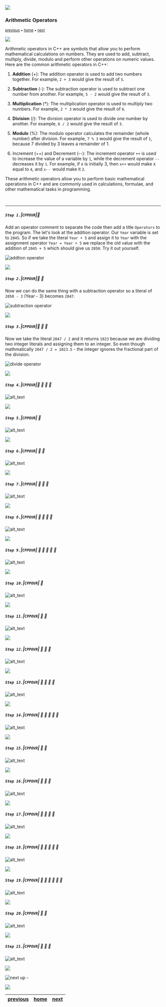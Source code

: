 ![](../images/line3.png)

### Arithmetic Operators

<sub>[previous](../strings/README.md#user-content-primitive-data-types---chars--strings) • [home](../README.md#user-content-ue5-cpp-overview) • [next](../)</sub>

![](../images/line3.png)

Arithmetic operators in C++ are symbols that allow you to perform mathematical calculations on numbers. They are used to add, subtract, multiply, divide, modulo and perform other operations on numeric values. Here are the common arithmetic operators in C++:

1. **Addition** (+): The addition operator is used to add two numbers together. For example, `2 + 3` would give the result of `5`.

2. **Subtraction** (-): The subtraction operator is used to subtract one number from another. For example, `5 - 2` would give the result of `3`.

3. **Multiplication** (*): The multiplication operator is used to multiply two numbers. For example, `2 * 3` would give the result of `6`.

4. **Division** (/): The division operator is used to divide one number by another. For example, `6 / 2` would give the result of `3`. 

5. **Modulo** (%): The modulo operator calculates the remainder (whole number) after division. For example, `7 % 3` would give the result of `1`, because 7 divided by 3 leaves a remainder of 1.

6. Increment (++) and Decrement (--): The increment operator `++` is used to increase the value of a variable by `1`, while the decrement operator `--` decreases it by `1`. For example, if x is initially 3, then `x++` would make x equal to `4`, and `x-- `would make it `2`.

These arithmetic operators allow you to perform basic mathematical operations in C++ and are commonly used in calculations, formulae, and other mathematical tasks in programming.

<br>

---

##### `Step 1.`\|`CPPOVR`|:small_blue_diamond:

Add an operator comment to separate the code then add a title `Operators` to the program.  The let's look at the addition operator.  Our `Year` variable is set to `2045`. So if we take the literal `Year + 5` and assign it to `Year` with the assignment operator `Year = Year + 5` we replace the old value with the addition of `2045 + 5` which should give us `2050`. Try it out yourself.

![addtion operator](images/additionOperator.png)

![](../images/line2.png)

##### `Step 2.`\|`CPPOVR`|:small_blue_diamond: :small_blue_diamond: 

Now we can do the same thing with a subtraction operator so a literal of `2050 - 3` (Year - 3) becomes `2047`. 

![subtraction operator](images/subtractOperator.png)

![](../images/line2.png)

##### `Step 3.`\|`CPPOVR`|:small_blue_diamond: :small_blue_diamond: :small_blue_diamond:

Now we take the literal `2047 / 2` and it returns `1023` because we are dividing two integer literals and assigning them to an integer.  So even though mathmatically `2047 / 2 = 1023.5` - the integer ignores the fractional part of the division.

![divide operator](images/divideOperator.png)

![](../images/line2.png)

##### `Step 4.`\|`CPPOVR`|:small_blue_diamond: :small_blue_diamond: :small_blue_diamond: :small_blue_diamond:

![alt_text](images/.png)

![](../images/line2.png)

##### `Step 5.`\|`CPPOVR`| :small_orange_diamond:

![alt_text](images/.png)

![](../images/line2.png)

##### `Step 6.`\|`CPPOVR`| :small_orange_diamond: :small_blue_diamond:

![alt_text](images/.png)

![](../images/line2.png)

##### `Step 7.`\|`CPPOVR`| :small_orange_diamond: :small_blue_diamond: :small_blue_diamond:

![alt_text](images/.png)

![](../images/line2.png)

##### `Step 8.`\|`CPPOVR`| :small_orange_diamond: :small_blue_diamond: :small_blue_diamond: :small_blue_diamond:

![alt_text](images/.png)

![](../images/line2.png)

##### `Step 9.`\|`CPPOVR`| :small_orange_diamond: :small_blue_diamond: :small_blue_diamond: :small_blue_diamond: :small_blue_diamond:

![alt_text](images/.png)

![](../images/line2.png)

##### `Step 10.`\|`CPPOVR`| :large_blue_diamond:

![alt_text](images/.png)

![](../images/line2.png)

##### `Step 11.`\|`CPPOVR`| :large_blue_diamond: :small_blue_diamond: 

![alt_text](images/.png)

![](../images/line2.png)

##### `Step 12.`\|`CPPOVR`| :large_blue_diamond: :small_blue_diamond: :small_blue_diamond: 

![alt_text](images/.png)

![](../images/line2.png)

##### `Step 13.`\|`CPPOVR`| :large_blue_diamond: :small_blue_diamond: :small_blue_diamond:  :small_blue_diamond: 

![alt_text](images/.png)

![](../images/line2.png)

##### `Step 14.`\|`CPPOVR`| :large_blue_diamond: :small_blue_diamond: :small_blue_diamond: :small_blue_diamond:  :small_blue_diamond: 

![alt_text](images/.png)

![](../images/line2.png)

##### `Step 15.`\|`CPPOVR`| :large_blue_diamond: :small_orange_diamond: 

![alt_text](images/.png)

![](../images/line2.png)

##### `Step 16.`\|`CPPOVR`| :large_blue_diamond: :small_orange_diamond:   :small_blue_diamond: 

![alt_text](images/.png)

![](../images/line2.png)

##### `Step 17.`\|`CPPOVR`| :large_blue_diamond: :small_orange_diamond: :small_blue_diamond: :small_blue_diamond:

![alt_text](images/.png)

![](../images/line2.png)

##### `Step 18.`\|`CPPOVR`| :large_blue_diamond: :small_orange_diamond: :small_blue_diamond: :small_blue_diamond: :small_blue_diamond:

![alt_text](images/.png)

![](../images/line2.png)

##### `Step 19.`\|`CPPOVR`| :large_blue_diamond: :small_orange_diamond: :small_blue_diamond: :small_blue_diamond: :small_blue_diamond: :small_blue_diamond:

![alt_text](images/.png)

![](../images/line2.png)

##### `Step 20.`\|`CPPOVR`| :large_blue_diamond: :large_blue_diamond:

![alt_text](images/.png)

![](../images/line2.png)

##### `Step 21.`\|`CPPOVR`| :large_blue_diamond: :large_blue_diamond: :small_blue_diamond:

![alt_text](images/.png)

![](../images/line.png)

<!-- <img src="https://via.placeholder.com/1000x100/45D7CA/000000/?text=Next Up - ADD NEXT PAGE"> -->

![next up - ](images/banner.png)

![](../images/line.png)

| [previous](../strings/README.md#user-content-primitive-data-types---chars--strings)| [home](../README.md#user-content-ue5-cpp-overview) | [next](../)|
|---|---|---|
